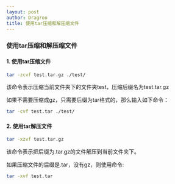 ```yaml
---
layout: post
author: Dragroo
title: 使用tar压缩和解压缩文件
---
```

### 使用tar压缩和解压缩文件
#### 1. 使用tar压缩文件

```bash
tar -zcvf test.tar.gz ./test/
```

该命令表示压缩当前文件夹下的文件夹test，压缩后缀名为test.tar.gz

如果不需要压缩成gz，只需要后缀为tar格式的，那么输入如下命令：

```bash
tar -cvf test.tar ./test/
```

#### 2. 使用tar解压文件

```bash
tar -xzvf test.tar.gz  
```
该命令表示把后缀为.tar.gz的文件解压到当前文件夹下。

如果压缩文件的后缀是.tar，没有gz，则使用命令:
```bash
tar -xvf test.tar
```
